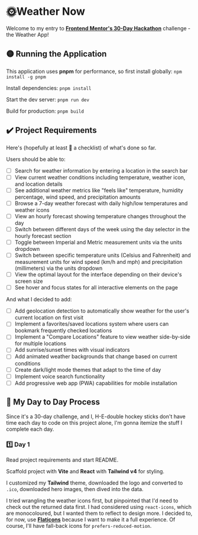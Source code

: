# 🌞Weather Now

Welcome to my entry to [**Frontend Mentor's 30-Day Hackathon**](https://www.frontendmentor.io/articles/introducing-the-frontend-mentor-30-day-hackathon) challenge - the Weather App!

## 🟡 Running the Application

This application uses **pnpm** for performance, so first install globally:
`npm install -g pnpm`

Install dependencies:
`pnpm install`

Start the dev server:
`pnpm run dev`

Build for production:
`pnpm build`

## ✔️ Project Requirements

Here's (hopefully at least 🤞 a checklist) of what's done so far.

Users should be able to:

- [ ] Search for weather information by entering a location in the search bar
- [ ] View current weather conditions including temperature, weather icon, and location details
- [ ] See additional weather metrics like "feels like" temperature, humidity percentage, wind speed, and precipitation amounts
- [ ] Browse a 7-day weather forecast with daily high/low temperatures and weather icons
- [ ] View an hourly forecast showing temperature changes throughout the day
- [ ] Switch between different days of the week using the day selector in the hourly forecast section
- [ ] Toggle between Imperial and Metric measurement units via the units dropdown
- [ ] Switch between specific temperature units (Celsius and Fahrenheit) and measurement units for wind speed (km/h and mph) and precipitation (millimeters) via the units dropdown
- [ ] View the optimal layout for the interface depending on their device's screen size
- [ ] See hover and focus states for all interactive elements on the page

And what I decided to add:

- [ ] Add geolocation detection to automatically show weather for the user's current location on first visit
- [ ] Implement a favorites/saved locations system where users can bookmark frequently checked locations
- [ ] Implement a "Compare Locations" feature to view weather side-by-side for multiple locations
- [ ] Add sunrise/sunset times with visual indicators
- [ ] Add animated weather backgrounds that change based on current conditions
- [ ] Create dark/light mode themes that adapt to the time of day
- [ ] Implement voice search functionality
- [ ] Add progressive web app (PWA) capabilities for mobile installation

## 🌇 My Day to Day Process

Since it's a 30-day challenge, and I, H-E-double hockey sticks don't have time each day to code on this project alone, I'm gonna itemize the stuff I complete each day.

### 1️⃣ Day 1

Read project requirements and start README.

Scaffold project with **Vite** and **React** with **Tailwind v4** for styling.

I customized my **Tailwind** theme, downloaded the logo and converted to `.ico`, downloaded hero images, then dived into the data.

I tried wrangling the weather icons first, but pinpointed that I'd need to check out the returned data first. I had considered using `react-icons`, which are monocoloured, but I wanted them to reflect to design more. I decided to, for now, use **[Flaticons](https://www.flaticon.com/search?word=weather&type=animated-icon&k=1757212878624&log-in=google)** because I want to make it a full experience. Of course, I'll have fall-back icons for `prefers-reduced-motion`.
